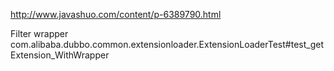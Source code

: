
http://www.javashuo.com/content/p-6389790.html

Filter wrapper
com.alibaba.dubbo.common.extensionloader.ExtensionLoaderTest#test_getExtension_WithWrapper